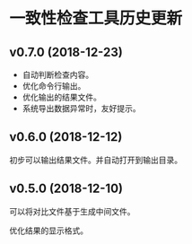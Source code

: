 # 一致性检查工具历史更新

## v0.7.0 (2018-12-23)

- 自动判断检查内容。
- 优化命令行输出。
- 优化输出的结果文件。
- 系统导出数据异常时，友好提示。

## v0.6.0 (2018-12-12)

初步可以输出结果文件。并自动打开到输出目录。

## v0.5.0 (2018-12-10)

可以将对比文件基于生成中间文件。

优化结果的显示格式。